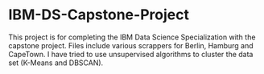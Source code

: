 # IBM-DS-Capstone-Project
This project is for completing the IBM Data Science Specialization with the capstone project.
Files include various scrappers for Berlin, Hamburg and CapeTown. I have tried to use unsupervised algorithms to cluster the data set (K-Means and DBSCAN).
